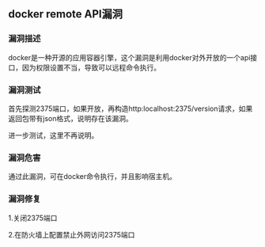 ## docker remote API漏洞

### 漏洞描述

docker是一种开源的应用容器引擎，这个漏洞是利用docker对外开放的一个api接口，因为权限设置不当，导致可以远程命令执行。

### 漏洞测试

首先探测2375端口，如果开放，再构造http:localhost:2375/version请求，如果返回包带有json格式，说明存在该漏洞。

进一步测试，这里不再说明。

### 漏洞危害

通过此漏洞，可在docker命令执行，并且影响宿主机。

### 漏洞修复

1.关闭2375端口

2.在防火墙上配置禁止外网访问2375端口